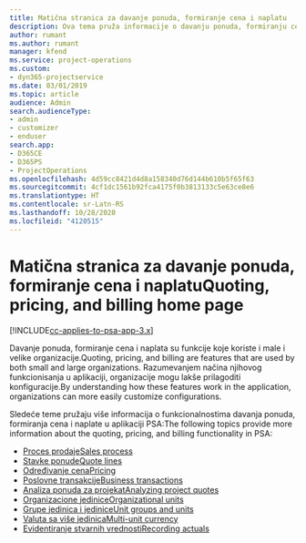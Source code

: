 ```yaml
---
title: Matična stranica za davanje ponuda, formiranje cena i naplatu
description: Ova tema pruža informacije o davanju ponuda, formiranju cena i naplati.
author: rumant
ms.author: rumant
manager: kfend
ms.service: project-operations
ms.custom:
- dyn365-projectservice
ms.date: 03/01/2019
ms.topic: article
audience: Admin
search.audienceType:
- admin
- customizer
- enduser
search.app:
- D365CE
- D365PS
- ProjectOperations
ms.openlocfilehash: 4d59cc8421d4d8a158340d76d144b610b5f65f63
ms.sourcegitcommit: 4cf1dc1561b92fca4175f0b3813133c5e63ce8e6
ms.translationtype: HT
ms.contentlocale: sr-Latn-RS
ms.lasthandoff: 10/28/2020
ms.locfileid: "4120515"
---
```

# <a name="quoting-pricing-and-billing-home-page"></a><span data-ttu-id="f36e5-103">Matična stranica za davanje ponuda, formiranje cena i naplatu</span><span class="sxs-lookup"><span data-stu-id="f36e5-103">Quoting, pricing, and billing home page</span></span>

[!INCLUDE[cc-applies-to-psa-app-3.x](../includes/cc-applies-to-psa-app-3x.md)]

<span data-ttu-id="f36e5-104">Davanje ponuda, formiranje cena i naplata su funkcije koje koriste i male i velike organizacije.</span><span class="sxs-lookup"><span data-stu-id="f36e5-104">Quoting, pricing, and billing are features that are used by both small and large organizations.</span></span> <span data-ttu-id="f36e5-105">Razumevanjem načina njihovog funkcionisanja u aplikaciji, organizacije mogu lakše prilagoditi konfiguracije.</span><span class="sxs-lookup"><span data-stu-id="f36e5-105">By understanding how these features work in the application, organizations can more easily customize configurations.</span></span>

<span data-ttu-id="f36e5-106">Sledeće teme pružaju više informacija o funkcionalnostima davanja ponuda, formiranja cena i naplate u aplikaciji PSA:</span><span class="sxs-lookup"><span data-stu-id="f36e5-106">The following topics provide more information about the quoting, pricing, and billing functionality in PSA:</span></span>

- [<span data-ttu-id="f36e5-107">Proces prodaje</span><span class="sxs-lookup"><span data-stu-id="f36e5-107">Sales process</span></span>](basic-sales-process.md)
- [<span data-ttu-id="f36e5-108">Stavke ponude</span><span class="sxs-lookup"><span data-stu-id="f36e5-108">Quote lines</span></span>](basic-quote-lines.md)
- [<span data-ttu-id="f36e5-109">Određivanje cena</span><span class="sxs-lookup"><span data-stu-id="f36e5-109">Pricing</span></span>](basic-pricing.md)
- [<span data-ttu-id="f36e5-110">Poslovne transakcije</span><span class="sxs-lookup"><span data-stu-id="f36e5-110">Business transactions</span></span>](basic-business-transactions.md)
- [<span data-ttu-id="f36e5-111">Analiza ponuda za projekat</span><span class="sxs-lookup"><span data-stu-id="f36e5-111">Analyzing project quotes</span></span>](basic-analyzing-quotes.md)
- [<span data-ttu-id="f36e5-112">Organizacione jedinice</span><span class="sxs-lookup"><span data-stu-id="f36e5-112">Organizational units</span></span>](advanced-organizational.md)
- [<span data-ttu-id="f36e5-113">Grupe jedinica i jedinice</span><span class="sxs-lookup"><span data-stu-id="f36e5-113">Unit groups and units</span></span>](advanced-units.md)
- [<span data-ttu-id="f36e5-114">Valuta sa više jedinica</span><span class="sxs-lookup"><span data-stu-id="f36e5-114">Multi-unit currency</span></span>](advanced-currency.md)
- [<span data-ttu-id="f36e5-115">Evidentiranje stvarnih vrednosti</span><span class="sxs-lookup"><span data-stu-id="f36e5-115">Recording actuals</span></span>](advanced-actuals.md)

